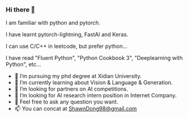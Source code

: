 ### Hi there 👋

I am familiar with python and pytorch.

I have learnt pytorch-lightning, FastAI and Keras.

I can use C/C++ in leetcode, but prefer python...

I have read "Fluent Python", "Python Cookbook 3", "Deeplearning with Python", etc...



- 🔭 I’m pursuing my phd degree at Xidian University.
- 🌱 I’m currently learning about Vision & Language & Generation.
- 👯 I’m looking for partners on AI competitions.
- 🤔 I’m looking for AI research intern position in Internet Company.
- 💬 Feel free to ask any question you want.
- 📫 You can concat at ShawnDong98@gmail.com
